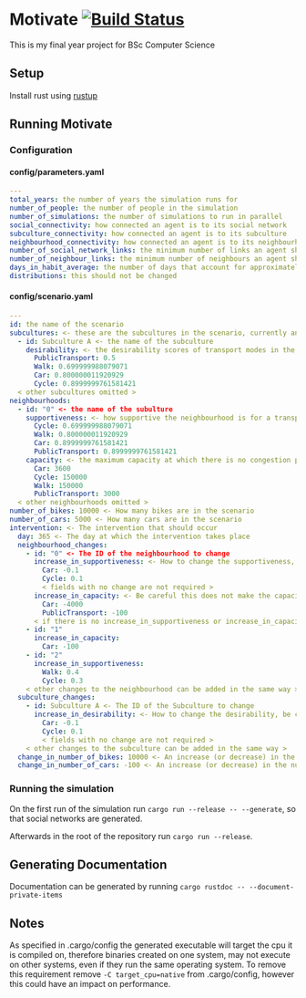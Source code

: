 # Motivate [![Build Status](https://travis-ci.com/ragreener1/Motivate.svg?branch=master)](https://travis-ci.com/ragreener1/Motivate)

This is my final year project for BSc Computer Science
## Setup
Install rust using [rustup](https://rustup.rs)

## Running Motivate
### Configuration
#### config/parameters.yaml
```yaml
---
total_years: the number of years the simulation runs for
number_of_people: the number of people in the simulation
number_of_simulations: the number of simulations to run in parallel
social_connectivity: how connected an agent is to its social network
subculture_connectivity: how connected an agent is to its subculture
neighbourhood_connectivity: how connected an agent is to its neighbourhood
number_of_social_network_links: the minimum number of links an agent should have in its social network
number_of_neighbour_links: the minimum number of neighbours an agent should be influenced by
days_in_habit_average: the number of days that account for approximately 86% of the habit average
distributions: this should not be changed
```
#### config/scenario.yaml
```yaml
---
id: the name of the scenario
subcultures: <- these are the subcultures in the scenario, currently an equal amount of agents in each
  - id: Subculture A <- the name of the subculture
    desirability: <- the desirability scores of transport modes in the subculture from 0 - 1
      PublicTransport: 0.5
      Walk: 0.699999988079071
      Car: 0.800000011920929
      Cycle: 0.8999999761581421
  < other subcultures omitted >
neighbourhoods:
  - id: "0" <- the name of the subulture
    supportiveness: <- how supportive the neighbourhood is for a transport mode
      Cycle: 0.699999988079071
      Walk: 0.800000011920929
      Car: 0.8999999761581421
      PublicTransport: 0.8999999761581421
    capacity: <- the maximum capacity at which there is no congestion penalty
      Car: 3600
      Cycle: 150000
      Walk: 150000
      PublicTransport: 3000
  < other neighbourhoods omitted >
number_of_bikes: 10000 <- How many bikes are in the scenario
number_of_cars: 5000 <- How many cars are in the scenario
intervention: <- The intervention that should occur
  day: 365 <- The day at which the intervention takes place
  neighbourhood_changes:
    - id: "0" <- The ID of the neighbourhood to change
      increase_in_supportiveness: <- How to change the supportiveness, be careful that this does not make the supportiveness < 0 or > 1
        Car: -0.1
        Cycle: 0.1
        < fields with no change are not required >
      increase_in_capacity: <- Be careful this does not make the capacity < 0
        Car: -4000
        PublicTransport: -100
      < if there is no increase_in_supportiveness or increase_in_capacity the respective field can be left out e.g. >
    - id: "1"
      increase_in_capacity:
        Car: -100
    - id: "2"
      increase_in_supportiveness:
        Walk: 0.4
        Cycle: 0.3
    < other changes to the neighbourhood can be added in the same way >
  subculture_changes: 
    - id: Subculture A <- The ID of the Subculture to change
      increase_in_desirability: <- How to change the desirability, be careful that this does not make the desirability < 0 or > 1
        Car: -0.1
        Cycle: 0.1
        < fields with no change are not required >
    < other changes to the subculture can be added in the same way >
  change_in_number_of_bikes: 10000 <- An increase (or decrease) in the number of bikes
  change_in_number_of_cars: -100 <- An increase (or decrease) in the number of cars
```

### Running the simulation

On the first run of the simulation run `cargo run --release -- --generate`,
so that social networks are generated.

Afterwards in the root of the repository run `cargo run --release`.

## Generating Documentation
Documentation can be generated by running `cargo rustdoc -- --document-private-items`
## Notes
As specified in .cargo/config the generated executable will target the cpu it is compiled on,
therefore binaries created on one system, may not execute on other systems, even if they run
the same operating system. To remove this requirement remove `-C target_cpu=native` from .cargo/config,
however this could have an impact on performance.
